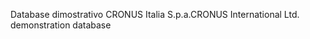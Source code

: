 <span data-ttu-id="77fae-101">Database dimostrativo CRONUS Italia S.p.a.</span><span class="sxs-lookup"><span data-stu-id="77fae-101">CRONUS International Ltd. demonstration database</span></span>
